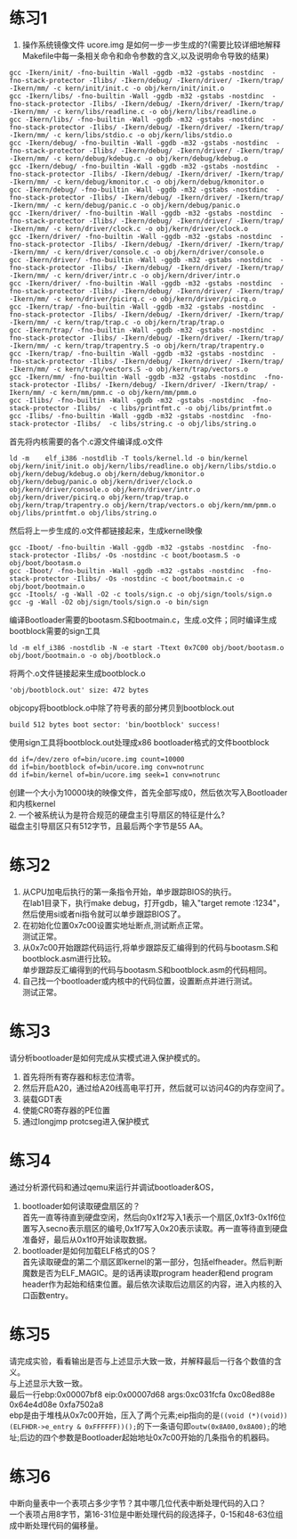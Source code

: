 # 练习1
1. 操作系统镜像文件 ucore.img 是如何一步一步生成的?(需要比较详细地解释Makefile中每一条相关命令和命令参数的含义,以及说明命令导致的结果)  
```
gcc -Ikern/init/ -fno-builtin -Wall -ggdb -m32 -gstabs -nostdinc  -fno-stack-protector -Ilibs/ -Ikern/debug/ -Ikern/driver/ -Ikern/trap/ -Ikern/mm/ -c kern/init/init.c -o obj/kern/init/init.o
gcc -Ikern/libs/ -fno-builtin -Wall -ggdb -m32 -gstabs -nostdinc  -fno-stack-protector -Ilibs/ -Ikern/debug/ -Ikern/driver/ -Ikern/trap/ -Ikern/mm/ -c kern/libs/readline.c -o obj/kern/libs/readline.o
gcc -Ikern/libs/ -fno-builtin -Wall -ggdb -m32 -gstabs -nostdinc  -fno-stack-protector -Ilibs/ -Ikern/debug/ -Ikern/driver/ -Ikern/trap/ -Ikern/mm/ -c kern/libs/stdio.c -o obj/kern/libs/stdio.o
gcc -Ikern/debug/ -fno-builtin -Wall -ggdb -m32 -gstabs -nostdinc  -fno-stack-protector -Ilibs/ -Ikern/debug/ -Ikern/driver/ -Ikern/trap/ -Ikern/mm/ -c kern/debug/kdebug.c -o obj/kern/debug/kdebug.o
gcc -Ikern/debug/ -fno-builtin -Wall -ggdb -m32 -gstabs -nostdinc  -fno-stack-protector -Ilibs/ -Ikern/debug/ -Ikern/driver/ -Ikern/trap/ -Ikern/mm/ -c kern/debug/kmonitor.c -o obj/kern/debug/kmonitor.o
gcc -Ikern/debug/ -fno-builtin -Wall -ggdb -m32 -gstabs -nostdinc  -fno-stack-protector -Ilibs/ -Ikern/debug/ -Ikern/driver/ -Ikern/trap/ -Ikern/mm/ -c kern/debug/panic.c -o obj/kern/debug/panic.o
gcc -Ikern/driver/ -fno-builtin -Wall -ggdb -m32 -gstabs -nostdinc  -fno-stack-protector -Ilibs/ -Ikern/debug/ -Ikern/driver/ -Ikern/trap/ -Ikern/mm/ -c kern/driver/clock.c -o obj/kern/driver/clock.o
gcc -Ikern/driver/ -fno-builtin -Wall -ggdb -m32 -gstabs -nostdinc  -fno-stack-protector -Ilibs/ -Ikern/debug/ -Ikern/driver/ -Ikern/trap/ -Ikern/mm/ -c kern/driver/console.c -o obj/kern/driver/console.o
gcc -Ikern/driver/ -fno-builtin -Wall -ggdb -m32 -gstabs -nostdinc  -fno-stack-protector -Ilibs/ -Ikern/debug/ -Ikern/driver/ -Ikern/trap/ -Ikern/mm/ -c kern/driver/intr.c -o obj/kern/driver/intr.o
gcc -Ikern/driver/ -fno-builtin -Wall -ggdb -m32 -gstabs -nostdinc  -fno-stack-protector -Ilibs/ -Ikern/debug/ -Ikern/driver/ -Ikern/trap/ -Ikern/mm/ -c kern/driver/picirq.c -o obj/kern/driver/picirq.o
gcc -Ikern/trap/ -fno-builtin -Wall -ggdb -m32 -gstabs -nostdinc  -fno-stack-protector -Ilibs/ -Ikern/debug/ -Ikern/driver/ -Ikern/trap/ -Ikern/mm/ -c kern/trap/trap.c -o obj/kern/trap/trap.o
gcc -Ikern/trap/ -fno-builtin -Wall -ggdb -m32 -gstabs -nostdinc  -fno-stack-protector -Ilibs/ -Ikern/debug/ -Ikern/driver/ -Ikern/trap/ -Ikern/mm/ -c kern/trap/trapentry.S -o obj/kern/trap/trapentry.o
gcc -Ikern/trap/ -fno-builtin -Wall -ggdb -m32 -gstabs -nostdinc  -fno-stack-protector -Ilibs/ -Ikern/debug/ -Ikern/driver/ -Ikern/trap/ -Ikern/mm/ -c kern/trap/vectors.S -o obj/kern/trap/vectors.o
gcc -Ikern/mm/ -fno-builtin -Wall -ggdb -m32 -gstabs -nostdinc  -fno-stack-protector -Ilibs/ -Ikern/debug/ -Ikern/driver/ -Ikern/trap/ -Ikern/mm/ -c kern/mm/pmm.c -o obj/kern/mm/pmm.o
gcc -Ilibs/ -fno-builtin -Wall -ggdb -m32 -gstabs -nostdinc  -fno-stack-protector -Ilibs/  -c libs/printfmt.c -o obj/libs/printfmt.o
gcc -Ilibs/ -fno-builtin -Wall -ggdb -m32 -gstabs -nostdinc  -fno-stack-protector -Ilibs/  -c libs/string.c -o obj/libs/string.o
```
首先将内核需要的各个.c源文件编译成.o文件  
```
ld -m    elf_i386 -nostdlib -T tools/kernel.ld -o bin/kernel  obj/kern/init/init.o obj/kern/libs/readline.o obj/kern/libs/stdio.o obj/kern/debug/kdebug.o obj/kern/debug/kmonitor.o obj/kern/debug/panic.o obj/kern/driver/clock.o obj/kern/driver/console.o obj/kern/driver/intr.o obj/kern/driver/picirq.o obj/kern/trap/trap.o obj/kern/trap/trapentry.o obj/kern/trap/vectors.o obj/kern/mm/pmm.o obj/libs/printfmt.o obj/libs/string.o
```
然后将上一步生成的.o文件都链接起来，生成kernel映像  
```
gcc -Iboot/ -fno-builtin -Wall -ggdb -m32 -gstabs -nostdinc  -fno-stack-protector -Ilibs/ -Os -nostdinc -c boot/bootasm.S -o obj/boot/bootasm.o
gcc -Iboot/ -fno-builtin -Wall -ggdb -m32 -gstabs -nostdinc  -fno-stack-protector -Ilibs/ -Os -nostdinc -c boot/bootmain.c -o obj/boot/bootmain.o
gcc -Itools/ -g -Wall -O2 -c tools/sign.c -o obj/sign/tools/sign.o
gcc -g -Wall -O2 obj/sign/tools/sign.o -o bin/sign
```
编译Bootloader需要的bootasm.S和bootmain.c，生成.o文件；同时编译生成bootblock需要的sign工具  
```
ld -m elf_i386 -nostdlib -N -e start -Ttext 0x7C00 obj/boot/bootasm.o obj/boot/bootmain.o -o obj/bootblock.o
```
将两个.o文件链接起来生成bootblock.o  
```
'obj/bootblock.out' size: 472 bytes
```
objcopy将bootblock.o中除了符号表的部分拷贝到bootblock.out  
```
build 512 bytes boot sector: 'bin/bootblock' success!
```
使用sign工具将bootblock.out处理成x86 bootloader格式的文件bootblock  
```
dd if=/dev/zero of=bin/ucore.img count=10000
dd if=bin/bootblock of=bin/ucore.img conv=notrunc
dd if=bin/kernel of=bin/ucore.img seek=1 conv=notrunc
```
创建一个大小为10000块的映像文件，首先全部写成0，然后依次写入Bootloader和内核kernel  
2. 一个被系统认为是符合规范的硬盘主引导扇区的特征是什么?  
磁盘主引导扇区只有512字节，且最后两个字节是55 AA。

# 练习2
1. 从CPU加电后执行的第一条指令开始，单步跟踪BIOS的执行。  
在lab1目录下，执行make debug，打开gdb，输入"target remote :1234"，然后使用si或者ni指令就可以单步跟踪BIOS了。
2. 在初始化位置0x7c00设置实地址断点,测试断点正常。  
测试正常。
3. 从0x7c00开始跟踪代码运行,将单步跟踪反汇编得到的代码与bootasm.S和 bootblock.asm进行比较。  
单步跟踪反汇编得到的代码与bootasm.S和bootblock.asm的代码相同。
4. 自己找一个bootloader或内核中的代码位置，设置断点并进行测试。  
测试正常。

# 练习3
请分析bootloader是如何完成从实模式进入保护模式的。  
1. 首先将所有寄存器和标志位清零。  
2. 然后开启A20，通过给A20线高电平打开，然后就可以访问4G的内存空间了。  
3. 装载GDT表  
4. 使能CR0寄存器的PE位置  
5. 通过longjmp protcseg进入保护模式

# 练习4
通过分析源代码和通过qemu来运行并调试bootloader&OS，   
1. bootloader如何读取硬盘扇区的？  
首先一直等待直到硬盘空闲，然后向0x1f2写入1表示一个扇区,0x1f3-0x1f6位置写入secno表示扇区的编号,0x1f7写入0x20表示读取。再一直等待直到硬盘准备好，最后从0x1f0开始读取数据。  
2. bootloader是如何加载ELF格式的OS？  
首先读取硬盘的第二个扇区即kernel的第一部分，包括elfheader。然后判断魔数是否为ELF_MAGIC。是的话再读取program header和end program header作为起始和结束位置。最后依次读取后边扇区的内容，进入内核的入口函数entry。

# 练习5
请完成实验，看看输出是否与上述显示大致一致，并解释最后一行各个数值的含义。  
与上述显示大致一致。  
最后一行ebp:0x00007bf8 eip:0x00007d68 args:0xc031fcfa 0xc08ed88e 0x64e4d08e 0xfa7502a8  
ebp是由于堆栈从0x7c00开始，压入了两个元素;eip指向的是`((void (*)(void))(ELFHDR->e_entry & 0xFFFFFF))();`的下一条语句即`outw(0x8A00,0x8A00);`的地址;后边的四个参数是Bootloader起始地址0x7c00开始的几条指令的机器码。

# 练习6
中断向量表中一个表项占多少字节？其中哪几位代表中断处理代码的入口？  
一个表项占用8字节，第16-31位是中断处理代码的段选择子，0-15和48-63位组成中断处理代码的偏移量。
